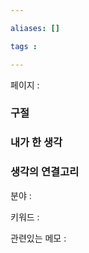 ```yaml
---

aliases: []

tags :

---
```

페이지 : 

### 구절



### 내가 한 생각


### 생각의 연결고리
분야 : 

키워드 : 

관련있는 메모 : 